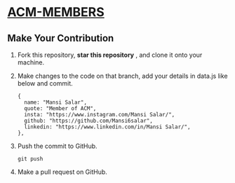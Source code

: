 # [ACM-MEMBERS](https://acmjuit-members.netlify.app/) 


## Make Your Contribution

1. Fork this repository, **star this repository** , and clone it onto your machine.

2. Make changes to the code on that branch, add your details in data.js like below and commit.
    ```
    {
      name: "Mansi Salar",
      quote: "Member of ACM",
      insta: "https://www.instagram.com/Mansi Salar/",
      github: "https://github.com/Mansi6salar",
      linkedin: "https://www.linkedin.com/in/Mansi Salar/",
    },
   ```
3. Push the commit to GitHub.

   ```
   git push 
   ```

4. Make a pull request on GitHub.



